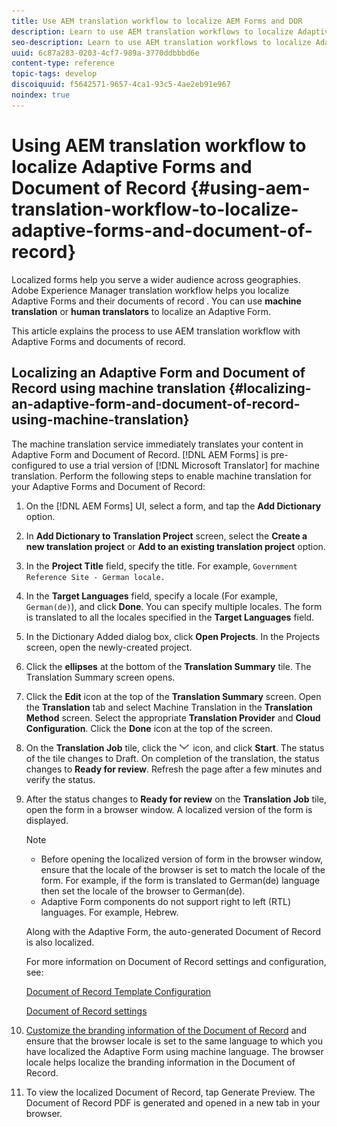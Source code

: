 ```yaml
---
title: Use AEM translation workflow to localize AEM Forms and DOR
description: Learn to use AEM translation workflows to localize Adaptive Forms and Document of Record.
seo-description: Learn to use AEM translation workflows to localize Adaptive Forms and Document of Record.
uuid: 6c87a283-0203-4cf7-989a-3770ddbbbd6e
content-type: reference
topic-tags: develop
discoiquuid: f5642571-9657-4ca1-93c5-4ae2eb91e967
noindex: true
---
```


# Using AEM translation workflow to localize Adaptive Forms and Document of Record {#using-aem-translation-workflow-to-localize-adaptive-forms-and-document-of-record}

Localized forms help you serve a wider audience across geographies. Adobe Experience Manager translation workflow helps you localize Adaptive Forms and their documents of record . You can use **machine translation** or **human translators** to localize an Adaptive Form.

This article explains the process to use AEM translation workflow with Adaptive Forms and documents of record.

## Localizing an Adaptive Form and Document of Record using machine translation {#localizing-an-adaptive-form-and-document-of-record-using-machine-translation}

The machine translation service immediately translates your content in Adaptive Form and Document of Record. [!DNL AEM Forms] is pre-configured to use a trial version of [!DNL Microsoft Translator] for machine translation. Perform the following steps to enable machine translation for your Adaptive Forms and Document of Record:

1. On the [!DNL AEM Forms] UI, select a form, and tap the **Add Dictionary** option.
1. In **Add Dictionary to Translation Project** screen, select the **Create a new translation project** or **Add to an existing translation project** option.
1. In the **Project Title** field, specify the title. For example, `Government Reference Site - German locale.`
1. In the **Target Languages** field, specify a locale (For example, `German(de)`), and click **Done**. You can specify multiple locales. The form is translated to all the locales specified in the **Target Languages** field.
1. In the Dictionary Added dialog box, click **Open Projects**. In the Projects screen, open the newly-created project.
1. Click the **ellipses** at the bottom of the **Translation Summary** tile. The Translation Summary screen opens.
1. Click the **Edit** icon at the top of the **Translation Summary** screen. Open the **Translation** tab and select Machine Translation in the **Translation Method** screen. Select the appropriate **Translation Provider** and **Cloud Configuration**. Click the **Done** icon at the top of the screen.
1. On the **Translation Job** tile, click the ![aem62forms_downarrow](assets/aem62forms_downarrow.png) icon, and click **Start**. The status of the tile changes to Draft. On completion of the translation, the status changes to **Ready for review**. Refresh the page after a few minutes and verify the status.
1. After the status changes to **Ready for review** on the **Translation Job** tile, open the form in a browser window. A localized version of the form is displayed.

   >[!NOTE]
   >
   >* Before opening the localized version of form in the browser window, ensure that the locale of the browser is set to match the locale of the form. For example, if the form is translated to German(de) language then set the locale of the browser to German(de).
   >* Adaptive Form components do not support right to left (RTL) languages. For example, Hebrew.

   Along with the Adaptive Form, the auto-generated Document of Record is also localized.

   For more information on Document of Record settings and configuration, see:

   [Document of Record Template Configuration](generate-document-of-record-for-non-xfa-based-adaptive-forms.md#p-document-of-record-template-configuration-p)

   [Document of Record settings](generate-document-of-record-for-non-xfa-based-adaptive-forms.md#p-document-of-record-settings-p)

1. [Customize the branding information of the Document of Record](generate-document-of-record-for-non-xfa-based-adaptive-forms.md) and ensure that the browser locale is set to the same language to which you have localized the Adaptive Form using machine language. The browser locale helps localize the branding information in the Document of Record.
1. To view the localized Document of Record, tap Generate Preview. The Document of Record PDF is generated and opened in a new tab in your browser.

<!-- ## Localizing an Adaptive Form and its Document of Record using Human Translation {#localizing-an-adaptive-form-and-its-document-of-record-using-human-translation}

In Human translation the content is sent to a translation provider and translated by professional translators. When complete, the translated content is returned and imported into AEM. When your translation provider is integrated with AEM, content is automatically sent between AEM and the translation provider.

For translation, a dictionary containing files in XLIFF format is shared with the professional translators. The dictionary includes a separate XLIFF file for each locale. Each XLIFF file contains text that is displayed to the end users and placeholders for the corresponding localized text.

Perform the following steps to localize a form and its Document of Record using Human Translators:

1. [Connect AEM with your translation service provider](/help/sites-administering/tc-tic.md) and [create translation integration framework configurations](/help/sites-administering/tc-tic.md).

1. [Associate the pages of your language master](/help/sites-administering/tc-tic.md) with the translation service and framework configurations.

1. [Identify the type of content](/help/sites-administering/tc-rules.md) to translate.

1. [Prepare the content for translation](/help/sites-administering/tc-prep.md) by authoring the language master and creating the root pages of language copies.

1. [Create translation projects](/help/sites-administering/tc-manage.md) to gather the content to translate and to prepare the translation process.

1. Use the translation projects to [manage the content translation process](/help/sites-administering/tc-manage.md).

>[!NOTE]
>
>* Adaptive Form components do not support right to left (RTL) languages. For example, Hebrew.
> --> 

